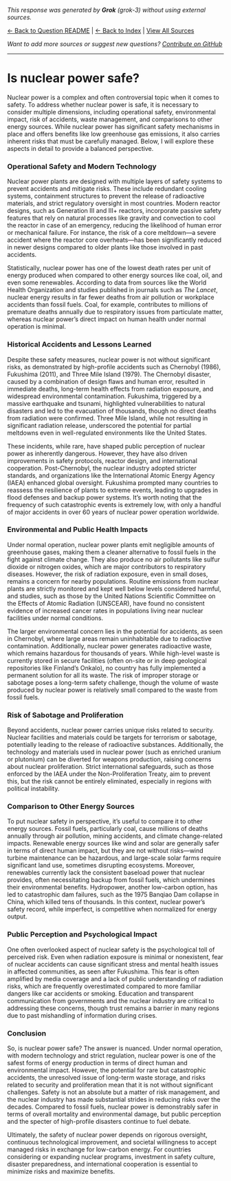 <!-- 
Generated by: grok
Model: grok-3
Prompt type: default
Generated at: 2025-06-13T11:12:46.682775
-->

*This response was generated by **Grok** (grok-3) without using external sources.*

[← Back to Question README](README.md) | [← Back to Index](../README.md) | [View All Sources](../allsources.md)

*Want to add more sources or suggest new questions? [Contribute on GitHub](https://github.com/justinwest/SuggestedSources)*

---

# Is nuclear power safe?

Nuclear power is a complex and often controversial topic when it comes to safety. To address whether nuclear power is safe, it is necessary to consider multiple dimensions, including operational safety, environmental impact, risk of accidents, waste management, and comparisons to other energy sources. While nuclear power has significant safety mechanisms in place and offers benefits like low greenhouse gas emissions, it also carries inherent risks that must be carefully managed. Below, I will explore these aspects in detail to provide a balanced perspective.

### Operational Safety and Modern Technology
Nuclear power plants are designed with multiple layers of safety systems to prevent accidents and mitigate risks. These include redundant cooling systems, containment structures to prevent the release of radioactive materials, and strict regulatory oversight in most countries. Modern reactor designs, such as Generation III and III+ reactors, incorporate passive safety features that rely on natural processes like gravity and convection to cool the reactor in case of an emergency, reducing the likelihood of human error or mechanical failure. For instance, the risk of a core meltdown—a severe accident where the reactor core overheats—has been significantly reduced in newer designs compared to older plants like those involved in past accidents.

Statistically, nuclear power has one of the lowest death rates per unit of energy produced when compared to other energy sources like coal, oil, and even some renewables. According to data from sources like the World Health Organization and studies published in journals such as *The Lancet*, nuclear energy results in far fewer deaths from air pollution or workplace accidents than fossil fuels. Coal, for example, contributes to millions of premature deaths annually due to respiratory issues from particulate matter, whereas nuclear power’s direct impact on human health under normal operation is minimal.

### Historical Accidents and Lessons Learned
Despite these safety measures, nuclear power is not without significant risks, as demonstrated by high-profile accidents such as Chernobyl (1986), Fukushima (2011), and Three Mile Island (1979). The Chernobyl disaster, caused by a combination of design flaws and human error, resulted in immediate deaths, long-term health effects from radiation exposure, and widespread environmental contamination. Fukushima, triggered by a massive earthquake and tsunami, highlighted vulnerabilities to natural disasters and led to the evacuation of thousands, though no direct deaths from radiation were confirmed. Three Mile Island, while not resulting in significant radiation release, underscored the potential for partial meltdowns even in well-regulated environments like the United States.

These incidents, while rare, have shaped public perception of nuclear power as inherently dangerous. However, they have also driven improvements in safety protocols, reactor design, and international cooperation. Post-Chernobyl, the nuclear industry adopted stricter standards, and organizations like the International Atomic Energy Agency (IAEA) enhanced global oversight. Fukushima prompted many countries to reassess the resilience of plants to extreme events, leading to upgrades in flood defenses and backup power systems. It’s worth noting that the frequency of such catastrophic events is extremely low, with only a handful of major accidents in over 60 years of nuclear power operation worldwide.

### Environmental and Public Health Impacts
Under normal operation, nuclear power plants emit negligible amounts of greenhouse gases, making them a cleaner alternative to fossil fuels in the fight against climate change. They also produce no air pollutants like sulfur dioxide or nitrogen oxides, which are major contributors to respiratory diseases. However, the risk of radiation exposure, even in small doses, remains a concern for nearby populations. Routine emissions from nuclear plants are strictly monitored and kept well below levels considered harmful, and studies, such as those by the United Nations Scientific Committee on the Effects of Atomic Radiation (UNSCEAR), have found no consistent evidence of increased cancer rates in populations living near nuclear facilities under normal conditions.

The larger environmental concern lies in the potential for accidents, as seen in Chernobyl, where large areas remain uninhabitable due to radioactive contamination. Additionally, nuclear power generates radioactive waste, which remains hazardous for thousands of years. While high-level waste is currently stored in secure facilities (often on-site or in deep geological repositories like Finland’s Onkalo), no country has fully implemented a permanent solution for all its waste. The risk of improper storage or sabotage poses a long-term safety challenge, though the volume of waste produced by nuclear power is relatively small compared to the waste from fossil fuels.

### Risk of Sabotage and Proliferation
Beyond accidents, nuclear power carries unique risks related to security. Nuclear facilities and materials could be targets for terrorism or sabotage, potentially leading to the release of radioactive substances. Additionally, the technology and materials used in nuclear power (such as enriched uranium or plutonium) can be diverted for weapons production, raising concerns about nuclear proliferation. Strict international safeguards, such as those enforced by the IAEA under the Non-Proliferation Treaty, aim to prevent this, but the risk cannot be entirely eliminated, especially in regions with political instability.

### Comparison to Other Energy Sources
To put nuclear safety in perspective, it’s useful to compare it to other energy sources. Fossil fuels, particularly coal, cause millions of deaths annually through air pollution, mining accidents, and climate change-related impacts. Renewable energy sources like wind and solar are generally safer in terms of direct human impact, but they are not without risks—wind turbine maintenance can be hazardous, and large-scale solar farms require significant land use, sometimes disrupting ecosystems. Moreover, renewables currently lack the consistent baseload power that nuclear provides, often necessitating backup from fossil fuels, which undermines their environmental benefits. Hydropower, another low-carbon option, has led to catastrophic dam failures, such as the 1975 Banqiao Dam collapse in China, which killed tens of thousands. In this context, nuclear power’s safety record, while imperfect, is competitive when normalized for energy output.

### Public Perception and Psychological Impact
One often overlooked aspect of nuclear safety is the psychological toll of perceived risk. Even when radiation exposure is minimal or nonexistent, fear of nuclear accidents can cause significant stress and mental health issues in affected communities, as seen after Fukushima. This fear is often amplified by media coverage and a lack of public understanding of radiation risks, which are frequently overestimated compared to more familiar dangers like car accidents or smoking. Education and transparent communication from governments and the nuclear industry are critical to addressing these concerns, though trust remains a barrier in many regions due to past mishandling of information during crises.

### Conclusion
So, is nuclear power safe? The answer is nuanced. Under normal operation, with modern technology and strict regulation, nuclear power is one of the safest forms of energy production in terms of direct human and environmental impact. However, the potential for rare but catastrophic accidents, the unresolved issue of long-term waste storage, and risks related to security and proliferation mean that it is not without significant challenges. Safety is not an absolute but a matter of risk management, and the nuclear industry has made substantial strides in reducing risks over the decades. Compared to fossil fuels, nuclear power is demonstrably safer in terms of overall mortality and environmental damage, but public perception and the specter of high-profile disasters continue to fuel debate.

Ultimately, the safety of nuclear power depends on rigorous oversight, continuous technological improvement, and societal willingness to accept managed risks in exchange for low-carbon energy. For countries considering or expanding nuclear programs, investment in safety culture, disaster preparedness, and international cooperation is essential to minimize risks and maximize benefits.